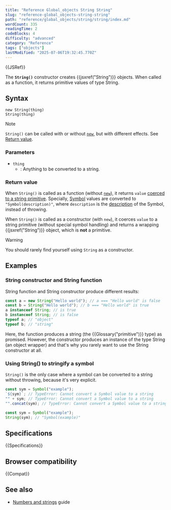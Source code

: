 ```yaml
---
title: "Reference Global_objects String String"
slug: "reference-global_objects-string-string"
path: "reference/global_objects/string/string/index.md"
wordCount: 335
readingTime: 2
codeBlocks: 4
difficulty: "advanced"
category: "Reference"
tags: ["objects"]
lastModified: "2025-07-06T19:32:45.770Z"
---
```



{{JSRef}}

The **`String()`** constructor creates {{jsxref("String")}} objects. When called as a function, it returns primitive values of type String.

## Syntax

```js-nolint
new String(thing)
String(thing)
```

> [!NOTE]
> `String()` can be called with or without [`new`](/en-US/docs/Web/JavaScript/Reference/Operators/new), but with different effects. See [Return value](#return_value).

### Parameters

- `thing`
  - : Anything to be converted to a string.

### Return value

When `String()` is called as a function (without [`new`](/en-US/docs/Web/JavaScript/Reference/Operators/new)), it returns `value` [coerced to a string primitive](/en-US/docs/Web/JavaScript/Reference/Global_Objects/String#string_coercion). Specially, [Symbol](/en-US/docs/Web/JavaScript/Reference/Global_Objects/Symbol) values are converted to `"Symbol(description)"`, where `description` is the [description](/en-US/docs/Web/JavaScript/Reference/Global_Objects/Symbol/description) of the Symbol, instead of throwing.

When `String()` is called as a constructor (with `new`), it coerces `value` to a string primitive (without special symbol handling) and returns a wrapping {{jsxref("String")}} object, which is **not** a primitive.

> [!WARNING]
> You should rarely find yourself using `String` as a constructor.

## Examples

### String constructor and String function

String function and String constructor produce different results:

```js
const a = new String("Hello world"); // a === "Hello world" is false
const b = String("Hello world"); // b === "Hello world" is true
a instanceof String; // is true
b instanceof String; // is false
typeof a; // "object"
typeof b; // "string"
```

Here, the function produces a string (the {{Glossary("primitive")}} type) as promised.
However, the constructor produces an instance of the type String (an object wrapper) and
that's why you rarely want to use the String constructor at all.

### Using String() to stringify a symbol

`String()` is the only case where a symbol can be converted to a string without throwing, because it's very explicit.

```js example-bad
const sym = Symbol("example");
`${sym}`; // TypeError: Cannot convert a Symbol value to a string
"" + sym; // TypeError: Cannot convert a Symbol value to a string
"".concat(sym); // TypeError: Cannot convert a Symbol value to a string
```

```js example-good
const sym = Symbol("example");
String(sym); // "Symbol(example)"
```

## Specifications

{{Specifications}}

## Browser compatibility

{{Compat}}

## See also

- [Numbers and strings](/en-US/docs/Web/JavaScript/Guide/Numbers_and_strings) guide
